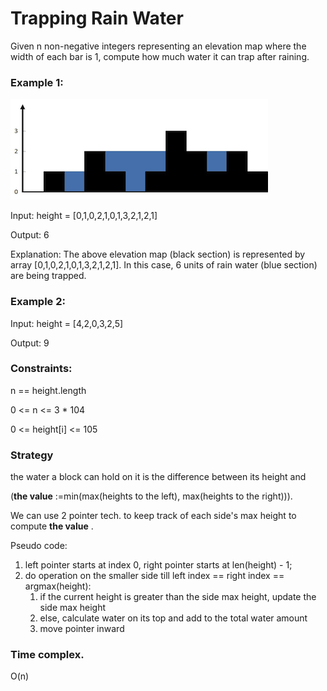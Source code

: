 # Trapping Rain Water

Given n non-negative integers representing an elevation map where the width of each bar is 1, compute how much water it can trap after raining.

 

### Example 1:

![image](./images/rainwatertrap.png)

Input: height = [0,1,0,2,1,0,1,3,2,1,2,1]

Output: 6

Explanation: The above elevation map (black section) is represented by array [0,1,0,2,1,0,1,3,2,1,2,1]. In this case, 6 units of rain water (blue section) are being trapped.

### Example 2:

Input: height = [4,2,0,3,2,5]

Output: 9
 

### Constraints:

n == height.length

0 <= n <= 3 * 104

0 <= height[i] <= 105

### Strategy
the water a block can hold on it is the difference between its height and 

(**the value** :=min(max(heights to the left), max(heights to the right))).

We can use 2 pointer tech. to keep track of each side's max height to compute **the value** .

Pseudo code:
1. left pointer starts at index 0, right pointer starts at len(height) - 1;
2. do operation on the smaller side till left index == right index == argmax(height):
    1. if the current height is greater than the side max height, update the side max height
    2. else, calculate water on its top and add to the total water amount
    3. move pointer inward

### Time complex.
O(n)
